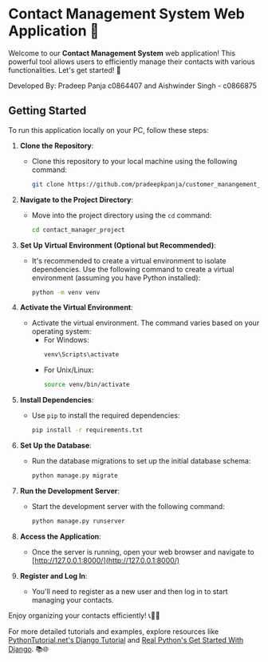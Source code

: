 # Contact Management System Web Application 📇

Welcome to our **Contact Management System** web application! This powerful tool allows users to efficiently manage their contacts with various functionalities. Let's get started! 🚀

Developed By: Pradeep Panja c0864407 and Aishwinder Singh - c0866875

## Getting Started

To run this application locally on your PC, follow these steps:

1. **Clone the Repository**:
   - Clone this repository to your local machine using the following command:
     ```bash
     git clone https://github.com/pradeepkpanja/customer_manangement_system.git
     ```

2. **Navigate to the Project Directory**:
   - Move into the project directory using the `cd` command:
     ```bash
     cd contact_manager_project
     ```

3. **Set Up Virtual Environment (Optional but Recommended)**:
   - It's recommended to create a virtual environment to isolate dependencies. Use the following command to create a virtual environment (assuming you have Python installed):
     ```bash
     python -m venv venv
     ```

4. **Activate the Virtual Environment**:
   - Activate the virtual environment. The command varies based on your operating system:
     - For Windows:
       ```bash
       venv\Scripts\activate
       ```
     - For Unix/Linux:
       ```bash
       source venv/bin/activate
       ```

5. **Install Dependencies**:
   - Use `pip` to install the required dependencies:
     ```bash
     pip install -r requirements.txt
     ```

6. **Set Up the Database**:
   - Run the database migrations to set up the initial database schema:
     ```bash
     python manage.py migrate
     ```

7. **Run the Development Server**:
   - Start the development server with the following command:
     ```bash
     python manage.py runserver
     ```

8. **Access the Application**:
   - Once the server is running, open your web browser and navigate to [http://127.0.0.1:8000/](http://127.0.0.1:8000/) 

9. **Register and Log In**:
   - You'll need to register as a new user and then log in to start managing your contacts.

Enjoy organizing your contacts efficiently! 📞📧👥

For more detailed tutorials and examples, explore resources like [PythonTutorial.net's Django Tutorial](https://www.pythontutorial.net/django-tutorial/) and [Real Python's Get Started With Django](https://realpython.com/get-started-with-django-1/). 📚🌐
